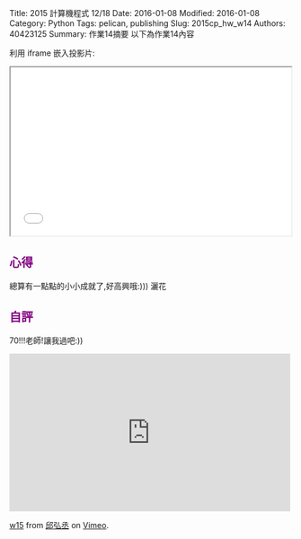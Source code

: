 Title: 2015 計算機程式 12/18
Date: 2016-01-08
Modified: 2016-01-08
Category: Python
Tags: pelican, publishing
Slug: 2015cp_hw_w14
Authors: 40423125
Summary: 作業14摘要
以下為作業14內容

利用 iframe 嵌入投影片:

<iframe src="w14.html" width="500" height="300"></iframe>

<!-- 導入 brython.js -->

<script type="text/javascript" src="js/40423103-w14.js"></script>

<!-- 啟動 brython() -->

<script>
window.onload=function(){
brython(1);
}
</script>

<!-- 以下利用 Brython 程式執行繪圖 -->

<canvas id="plotarea" width="200" height="200"></canvas>

<script type="text/python3">
# 導入 doc
from browser import document as doc
from browser import console
import math

# 準備繪圖畫布
canvas = doc["plotarea"]
ctx = canvas.getContext("2d")

# 開始畫直線
for i in range(11):
    ctx.beginPath()
    ctx.lineWidth = 5
    ctx.moveTo(0,0+i*20 )
    ctx.lineTo(200,0+i*20 )
    ctx.strokeStyle = "#0000ff"
    ctx.stroke()
for i in range(11):
    ctx.beginPath()
    ctx.lineWidth = 5
    ctx.moveTo(0+i*20, 0)
    ctx.lineTo(0+i*20, 200)
    ctx.strokeStyle = "#FF0000"
    ctx.stroke()


</script>


<script>
window.onload=function(){
brython(1);
}
</script>


<font color=purple> 心得 </font>
--------------------------------------------
總算有一點點的小小成就了,好高興哦:)))  灑花

<font color=purple> 自評</font>
-------------------------------------------
70!!!老師!讓我過吧:))


<iframe src="https://player.vimeo.com/video/152251782" width="500" height="281" frameborder="0" webkitallowfullscreen mozallowfullscreen allowfullscreen></iframe> <p><a href="https://vimeo.com/152251782">w15</a> from <a href="https://vimeo.com/user47988113">邱弘丞</a> on <a href="https://vimeo.com">Vimeo</a>.</p>
